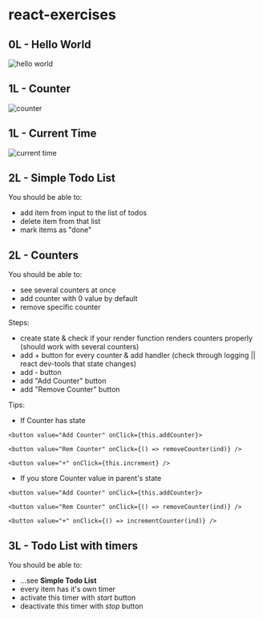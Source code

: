# react-exercises

## 0L - Hello World
![hello world](https://i.gyazo.com/1e3b9e31784c7849f18c8b8f6279da04.png)

## 1L - Counter
![counter](http://i.imgur.com/JIWeDJo.gif)

## 1L - Current Time
![current time](http://i.imgur.com/bWF8acX.gif)

## 2L - Simple Todo List
You should be able to:
+ add item from input to the list of todos
+ delete item from that list
+ mark items as "done"

## 2L - Counters
You should be able to:
+ see several counters at once
+ add counter with 0 value by default
+ remove specific counter

Steps:
+ create state & check if your render function renders counters properly (should work with several counters)
+ add + button for every counter & add handler (check through logging || react dev-tools that state changes)
+ add - button
+ add "Add Counter" button
+ add "Remove Counter" button

Tips:
+ If Counter has state
```
<button value="Add Counter" onClick={this.addCounter}>

<button value="Rem Counter" onClick={() => removeCounter(ind)} />

<button value="+" onClick={this.increment} />
```
+ If you store Counter value in parent's state
```
<button value="Add Counter" onClick={this.addCounter}>

<button value="Rem Counter" onClick={() => removeCounter(ind)} />

<button value="+" onClick={() => incrementCounter(ind)} />
```

## 3L - Todo List with timers
You should be able to:
+ ...see __Simple Todo List__
+ every item has it's own timer
+ activate this timer with _start_ button
+ deactivate this timer with _stop_ button


